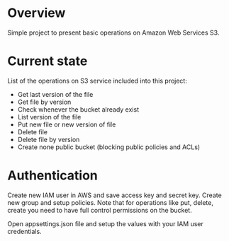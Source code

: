 # Overview

Simple project to present basic operations on Amazon Web Services S3.

# Current state

List of the operations on S3 service included into this project:

* Get last version of the file
* Get file by version
* Check whenever the bucket already exist
* List version of the file
* Put new file or new version of file
* Delete file
* Delete file by version
* Create none public bucket (blocking public policies and ACLs)

# Authentication

Create new IAM user in AWS and save access key and secret key. Create new group and setup policies. Note that for operations like put, delete, create you need to have full control permissions on the bucket.

Open appsettings.json file and setup the values with your IAM user credentials.